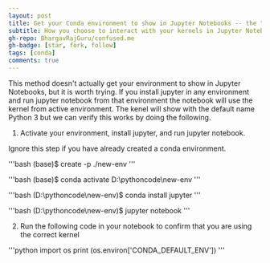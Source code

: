 ```yaml
---
layout: post
title: Get your Conda environment to show in Jupyter Notebooks -- the "My Way"
subtitle: How you choose to interact with your kernels in Jupyter Notebook
gh-repo: BhargavRajGuru/confused.me
gh-badge: [star, fork, follow]
tags: [conda]
comments: true
---
```


This method doesn't actually get your environment to show in Jupyter Notebooks, but it is worth trying. If you install jupyter in any environment and run jupyter notebook from that environment the notebook will use the kernel from active environment. The kenel will show with the default name Python 3 but we can verify this works by doing the following.

1. Activate your environment, install jupyter, and run jupyter notebook.

Ignore this step if you have already created a conda environment.

'''bash
(base)$ create -p ./new-env
'''

'''bash
(base)$ conda activate D:\pythoncode\new-env
'''

'''bash
(D:\pythoncode\new-env)$ conda install jupyter
'''

'''bash
(D:\pythoncode\new-env)$ jupyter notebook
'''

2. Run the following code in your notebook to confirm that you are using the correct kernel

'''python
import os
print (os.environ['CONDA_DEFAULT_ENV'])
'''

